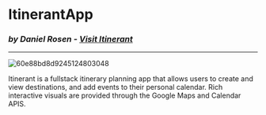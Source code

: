 # ItinerantApp

### *by Daniel Rosen - [Visit Itinerant](https://i-tinerant.herokuapp.com/)*
---
![60e88bd8d9245124803048](https://user-images.githubusercontent.com/73906585/125117674-2f771300-e0b4-11eb-99a6-da3aa1a3378a.gif)

 Itinerant is a fullstack itinerary planning app that allows users to create and view destinations, and add events to their personal calendar. 
 Rich interactive visuals are provided through the Google Maps and Calendar APIS.
